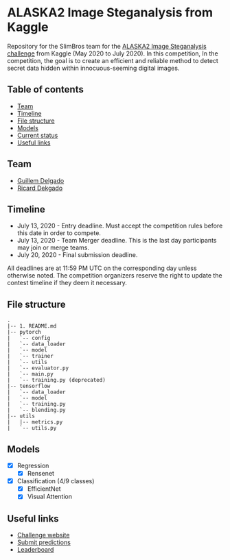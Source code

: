 # ALASKA2 Image Steganalysis from Kaggle

Repository for the SlimBros team for the [ALASKA2 Image Steganalysis challenge](https://www.kaggle.com/c/alaska2-image-steganalysis/) from Kaggle (May 2020 to July 2020). In this competition, In the competition, the goal is to create an efficient and reliable method to detect secret data hidden within innocuous-seeming digital images. 

## Table of contents
  * [Team](#team)
  * [Timeline](#timeline)
  * [File structure](#file-structure) 
  * [Models](#models)
  * [Current status](#current-status) 
  * [Useful links](#useful-links)

## Team
- [Guillem Delgado](https://www.linkedin.com/in/guillemdelgado/)
- [Ricard Dekgado](https://www.linkedin.com/in/ricarddelgadogonzalo/)

## Timeline
- July 13, 2020 - Entry deadline. Must accept the competition rules before this date in order to compete.
- July 13, 2020 - Team Merger deadline. This is the last day participants may join or merge teams.
- July 20, 2020 - Final submission deadline.

All deadlines are at 11:59 PM UTC on the corresponding day unless otherwise noted. The competition organizers reserve the right to update the contest timeline if they deem it necessary.

## File structure
```
.
|-- 1. README.md
|-- pytorch
|   `-- config
|   `-- data_loader
|   `-- model
|   `-- trainer
|   `-- utils
|   `-- evaluator.py
|   `-- main.py
|   `-- training.py (deprecated)
|-- tensorflow
|   `-- data_loader
|   `-- model
|   `-- training.py
|   `-- blending.py
|-- utils
|   |-- metrics.py
|   `-- utils.py

```

## Models
- [x] Regression
  - [x] Rensenet
- [x] Classification (4/9 classes)
  - [x] EfficientNet
  - [x] Visual Attention

## Useful links
- [Challenge website](https://www.kaggle.com/c/alaska2-image-steganalysis/)
- [Submit predictions](https://www.kaggle.com/c/alaska2-image-steganalysis/submit)
- [Leaderboard](https://www.kaggle.com/c/alaska2-image-steganalysis/leaderboard)
